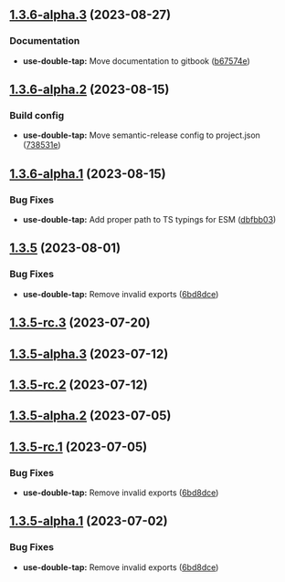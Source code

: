 ## [1.3.6-alpha.3](https://github.com/minwork/react/compare/use-double-tap-v1.3.6-alpha.2...use-double-tap-v1.3.6-alpha.3) (2023-08-27)


### Documentation

* **use-double-tap:** Move documentation to gitbook ([b67574e](https://github.com/minwork/react/commit/b67574e12a943dc3ac2c596435dba6f0e368fb2f))

## [1.3.6-alpha.2](https://github.com/minwork/react/compare/use-double-tap-v1.3.6-alpha.1...use-double-tap-v1.3.6-alpha.2) (2023-08-15)


### Build config

* **use-double-tap:** Move semantic-release config to project.json ([738531e](https://github.com/minwork/react/commit/738531e18041d464be6f666af4832e08f536350d))

## [1.3.6-alpha.1](https://github.com/minwork/react/compare/use-double-tap-v1.3.5...use-double-tap-v1.3.6-alpha.1) (2023-08-15)


### Bug Fixes

* **use-double-tap:** Add proper path to TS typings for ESM ([dbfbb03](https://github.com/minwork/react/commit/dbfbb03ea3214dc51950f818acd9fee421c8a4ea))

## [1.3.5](https://github.com/minwork/react/compare/use-double-tap-v1.3.4...use-double-tap-v1.3.5) (2023-08-01)


### Bug Fixes

* **use-double-tap:** Remove invalid exports ([6bd8dce](https://github.com/minwork/react/commit/6bd8dcedc1fa539b8f6702d372aadd665b57084e))

## [1.3.5-rc.3](https://github.com/minwork/react/compare/use-double-tap-v1.3.5-rc.2...use-double-tap-v1.3.5-rc.3) (2023-07-20)

## [1.3.5-alpha.3](https://github.com/minwork/react/compare/use-double-tap-v1.3.5-alpha.2...use-double-tap-v1.3.5-alpha.3) (2023-07-12)

## [1.3.5-rc.2](https://github.com/minwork/react/compare/use-double-tap-v1.3.5-rc.1...use-double-tap-v1.3.5-rc.2) (2023-07-12)

## [1.3.5-alpha.2](https://github.com/minwork/react/compare/use-double-tap-v1.3.5-alpha.1...use-double-tap-v1.3.5-alpha.2) (2023-07-05)

## [1.3.5-rc.1](https://github.com/minwork/react/compare/use-double-tap-v1.3.4...use-double-tap-v1.3.5-rc.1) (2023-07-05)


### Bug Fixes

* **use-double-tap:** Remove invalid exports ([6bd8dce](https://github.com/minwork/react/commit/6bd8dcedc1fa539b8f6702d372aadd665b57084e))

## [1.3.5-alpha.1](https://github.com/minwork/react/compare/use-double-tap-v1.3.4...use-double-tap-v1.3.5-alpha.1) (2023-07-02)


### Bug Fixes

* **use-double-tap:** Remove invalid exports ([6bd8dce](https://github.com/minwork/react/commit/6bd8dcedc1fa539b8f6702d372aadd665b57084e))
